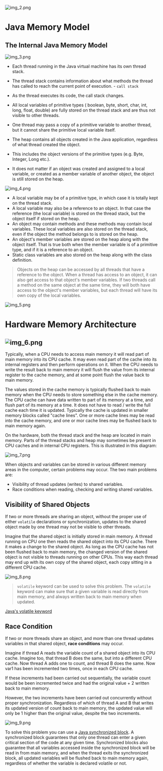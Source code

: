 

![img_2.png](img_2.png)

# Java Memory Model
## The Internal Java Memory Model

![img_3.png](img_3.png)

- Each thread running in the Java virtual machine has its own thread stack.
- The thread stack contains information about what methods the thread has called to reach the current point of execution. - `call stack`
- As the thread executes its code, the call stack changes.

- All local variables of primitive types ( boolean, byte, short, char, int, long, float, double) are fully stored on the thread stack and are thus not visible to other threads.
- One thread may pass a copy of a primitive variable to another thread, but it cannot share the primitive local variable itself.

- The heap contains all objects created in the Java application, regardless of what thread created the object.
- This includes the object versions of the primitive types (e.g. Byte, Integer, Long etc.).
-  It does not matter if an object was created and assigned to a local variable, or created as a member variable of another object, the object is still stored on the heap.

![img_4.png](img_4.png)

- A local variable may be of a primitive type, in which case it is totally kept on the thread stack.
- A local variable may also be a reference to an object. In that case the reference (the local variable) is stored on the thread stack, but the object itself if stored on the heap.
- An object may contain methods and these methods may contain local variables. These local variables are also stored on the thread stack, even if the object the method belongs to is stored on the heap.
- An object's member variables are stored on the heap along with the object itself. That is true both when the member variable is of a primitive type, and if it is a reference to an object.
- Static class variables are also stored on the heap along with the class definition.

> Objects on the heap can be accessed by all threads that have a reference to the object. When a thread has access to an object, it can also get access to that object's member variables. If two threads call a method on the same object at the same time, they will both have access to the object's member variables, but each thread will have its own copy of the local variables.

![img_5.png](img_5.png)

# Hardware Memory Architecture

![img_6.png](img_6.png)
--
Typically, when a CPU needs to access main memory it will read part of main memory into its CPU cache. It may even read part of the cache into its internal registers and then perform operations on it. When the CPU needs to write the result back to main memory it will flush the value from its internal register to the cache memory, and at some point flush the value back to main memory.

The values stored in the cache memory is typically flushed back to main memory when the CPU needs to store something else in the cache memory. The CPU cache can have data written to part of its memory at a time, and flush part of its memory at a time. It does not have to read / write the full cache each time it is updated. Typically the cache is updated in smaller memory blocks called "cache lines". One or more cache lines may be read into the cache memory, and one or mor cache lines may be flushed back to main memory again.

On the hardware, both the thread stack and the heap are located in main memory. Parts of the thread stacks and heap may sometimes be present in CPU caches and in internal CPU registers. This is illustrated in this diagram:

![img_7.png](img_7.png)

When objects and variables can be stored in various different memory areas in the computer, certain problems may occur. The two main problems are:

- Visibility of thread updates (writes) to shared variables.
- Race conditions when reading, checking and writing shared variables.

## Visibility of Shared Objects
If two or more threads are sharing an object, without the proper use of either `volatile` declarations or synchronization, updates to the shared object made by one thread may not be visible to other threads.

Imagine that the shared object is initially stored in main memory. A thread running on CPU one then reads the shared object into its CPU cache. There it makes a change to the shared object. As long as the CPU cache has not been flushed back to main memory, the changed version of the shared object is not visible to threads running on other CPUs. This way each thread may end up with its own copy of the shared object, each copy sitting in a different CPU cache.

![img_8.png](img_8.png)

> `volatile` keyword can be used to solve this problem. The `volatile` keyword can make sure that a given variable is read directly from main memory, and always written back to main memory when updated.

[Java's volatile keyword](https://jenkov.com/tutorials/java-concurrency/volatile.html)

## Race Condition
If two or more threads share an object, and more than one thread updates variables in that shared object, **race conditions** may occur.

Imagine if thread A reads the variable count of a shared object into its CPU cache. Imagine too, that thread B does the same, but into a different CPU cache. Now thread A adds one to count, and thread B does the same. Now var1 has been incremented two times, once in each CPU cache.

If these increments had been carried out sequentially, the variable count would be been incremented twice and had the original value + 2 written back to main memory.

However, the two increments have been carried out concurrently without proper synchronization. Regardless of which of thread A and B that writes its updated version of count back to main memory, the updated value will only be 1 higher than the original value, despite the two increments.

![img_9.png](img_9.png)

To solve this problem you can use a [Java synchronized block](https://jenkov.com/tutorials/java-concurrency/synchronized.html). A synchronized block guarantees that only one thread can enter a given critical section of the code at any given time. Synchronized blocks also guarantee that all variables accessed inside the synchronized block will be read in from main memory, and when the thread exits the synchronized block, all updated variables will be flushed back to main memory again, regardless of whether the variable is declared volatile or not.


<!-- https://jenkov.com/tutorials/java-concurrency/java-memory-model.html -->
<!-- https://howtodoinjava.com/java/garbage-collection/java-memory-model/ -->